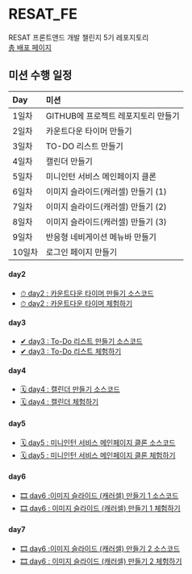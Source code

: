 # RESAT_FE
RESAT 프론트앤드 개발 챌린지 5기 레포지토리<br>
<a href="https://haazzero.github.io/RESAT_FE">총 배포 페이지</a>

## 미션 수행 일정
|Day|미션|
|:---|:---|
|1일차|GITHUB에 프로젝트 레포지토리 만들기|
|2일차|카운트다운 타이머 만들기|
|3일차|TO-DO 리스트 만들기|
|4일차|캘린더 만들기|
|5일차|미니인턴 서비스 메인페이지 클론|
|6일차|이미지 슬라이드(캐러셀) 만들기 (1)|
|7일차|이미지 슬라이드(캐러셀) 만들기 (2)|
|8일차|이미지 슬라이드(캐러셀) 만들기 (3)|
|9일차|반응형 네비게이션 메뉴바 만들기|
|10일차|로그인 페이지 만들기|

#### day2
- <a href="https://github.com/haazzero/RESAT_FE/tree/main/day2">⏱ day2 : 카운트다운 타이머 만들기 소스코드</a>
- <a href="https://haazzero.github.io/RESAT_FE/day2/timer.html">⏱ day2 : 카운트다운 타이머 체험하기</a>

#### day3
- <a href="https://github.com/haazzero/RESAT_FE/tree/main/day3">✔ day3 : To-Do 리스트 만들기 소스코드</a>
- <a href="https://haazzero.github.io/RESAT_FE/day3/todoList.html">✔ day3 : To-Do 리스트 체험하기</a>

#### day4
- <a href="https://github.com/haazzero/RESAT_FE/tree/main/day4">🗓 day4 : 캘린더 만들기 소스코드</a>
- <a href="https://haazzero.github.io/RESAT_FE/day4/calendar.html">🗓 day4 : 캘린더 체험하기</a>

#### day5
- <a href="https://github.com/haazzero/RESAT_FE/tree/main/day5">🗓 day5 : 미니인턴 서비스 메인페이지 클론 소스코드</a>
- <a href="https://haazzero.github.io/RESAT_FE/day5/miniintern.html">🗓 day5 : 미니인턴 서비스 메인페이지 클론 체험하기</a>

#### day6
- <a href="https://github.com/haazzero/RESAT_FE/tree/main/day6">🎞 day6 :이미지 슬라이드 (캐러셀) 만들기 1 소스코드</a>
- <a href="https://haazzero.github.io/RESAT_FE/day6/carousel.html">🎞 day6 : 이미지 슬라이드 (캐러셀) 만들기 1 체험하기</a>

#### day7
- <a href="https://github.com/haazzero/RESAT_FE/tree/main/day7">🎞 day6 :이미지 슬라이드 (캐러셀) 만들기 2 소스코드</a>
- <a href="https://haazzero.github.io/RESAT_FE/day7/carousel_2.html">🎞 day6 : 이미지 슬라이드 (캐러셀) 만들기 2 체험하기</a>
